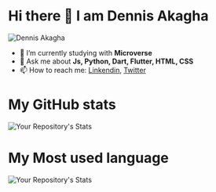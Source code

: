 # Hi there 👋 I am Dennis Akagha 

![Dennis Akagha](https://user-images.githubusercontent.com/48631109/151551074-25d91af8-63e2-4271-a02c-e71bf9c06b95.png)


- 🌱 I’m currently studying with **Microverse**
- 💬 Ask me about **Js, Python, Dart, Flutter, HTML, CSS**
- 📫 How to reach me: [Linkendin](https://www.linkedin.com/in/dennisakagha/), [Twitter](https://twitter.com/dennisakagha) 

# My GitHub stats

![Your Repository's Stats](https://github-readme-stats.vercel.app/api?username=denscholar&show_icons=true)

# My Most used language
![Your Repository's Stats](https://github-readme-stats.vercel.app/api/top-langs/?username=denscholar&theme=blue-green)


<!-- 
**denscholar/denscholar** is a ✨ _special_ ✨ repository because its `README.md` (this file) appears on your GitHub profile.



Here are some ideas to get you started:

- 🔭 I’m currently working on ...
-  ...
- 👯 I’m looking to collaborate on ...
- 🤔 I’m looking for help with ...
- 💬 Ask me about ...
- 📫 How to reach me: ...
- 😄 Pronouns: ...
- ⚡ Fun fact: ...
 -->

